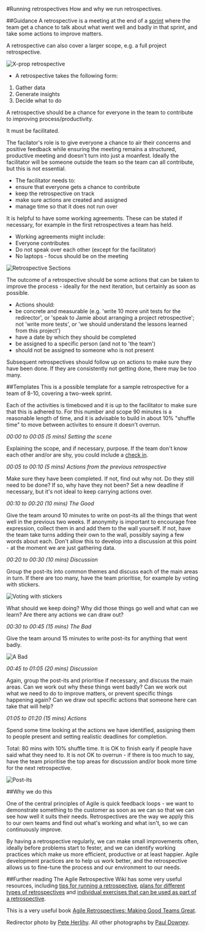 #Running retrospectives
How and why we run retrospectives.

##Guidance
A retrospective is a meeting at the end of a <a href="https://github.com/alphagov/government-service-design-manual/blob/master/Working%20in%20an%20agile%20way/structuringsprintcyclesandstandups.md">sprint</a> where the team get a chance to talk about what went well and badly in that sprint, and take some actions to improve matters. 

A retrospective can also cover a larger scope, e.g. a full project retrospective.

![X-prop retrospective](http://farm9.staticflickr.com/8013/7105598457_084223078e_d.jpg)

- A retrospective takes the following form:
 1. Gather data
 2. Generate insights
 3. Decide what to do

A retrospective should be a chance for everyone in the team to contribute to improving process/productivity.

It must be facilitated. 

The facilator's role is to give everyone a chance to air their concerns and positive feedback while ensuring the meeting remains a structured, productive meeting and doesn't turn into just a moanfest. Ideally the facilitator will be someone outside the team so the team can all contribute, but this is not essential. 

- The facilitator needs to:
 - ensure that everyone gets a chance to contribute
 - keep the retrospective on track
 - make sure actions are created and assigned
 - manage time so that it does not run over

It is helpful to have some working agreements. These can be stated if necessary, for example in the first retrospectives a team has held. 
- Working agreements might include:
 - Everyone contributes
 - Do not speak over each other (except for the facilitator)
 - No laptops - focus should be on the meeting

![Retrospective Sections](http://farm9.staticflickr.com/8453/8002453131_7fd9489dfd_d.jpg)

The outcome of a retrospective should be some actions that can be taken to improve the process - ideally for the next iteration, but certainly as soon as possible.
- Actions should:
 - be concrete and measurable (e.g. 'write 10 more unit tests for the redirector', or 'speak to Jamie about arranging a project retrospective'; not 'write more tests', or 'we should understand the lessons learned from this project')
 - have a date by which they should be completed
 - be assigned to a specific person (and not to 'the team')
 - should not be assigned to someone who is not present

Subsequent retrospectives should follow up on actions to make sure they have been done. If they are consistently not getting done, there may be too many.

##Templates
This is a possible template for a sample retrospective for a team of 8-10, covering a two-week sprint.

Each of the activities is timeboxed and it is up to the facilitator to make sure that this is adhered to. For this number and scope 90 minutes is a reasonable length of time, and it is advisable to build in about 10% "shuffle time" to move between activites to ensure it doesn't overrun.

*00:00 to 00:05 (5 mins) Setting the scene*

Explaining the scope, and if necessary, purpose. 
If the team don't know each other and/or are shy, you could include a <a href="http://retrospectivewiki.org/index.php?title=Check-in_Ideas" target="_blank">check in</a>.

*00:05 to 00:10 (5 mins) Actions from the previous retrospective*

Make sure they have been completed. If not, find out why not. Do they still need to be done? If so, why have they not been? Set a new deadline if necessary, but it's not ideal to keep carrying actions over. 

*00:10 to 00:20 (10 mins) The Good*

Give the team around 10 minutes to write on post-its all the things that went well in the previous two weeks. 
If anonymity is important to encourage free expression, collect them in and add them to the wall yourself. If not, have the team take turns adding their own to the wall, possibly saying a few words about each. Don't allow this to develop into a discussion at this point - at the moment we are just gathering data.



*00:20 to 00:30 (10 mins) Discussion*

Group the post-its into common themes and discuss each of the main areas in turn. If there are too many, have the team prioritise, for example by voting with stickers. 

![Voting with stickers](../../images/redirects.jpeg)

What should we keep doing? Why did those things go well and what can we learn? Are there any actions we can draw out?

*00:30 to 00:45 (15 mins) The Bad*

Give the team around 15 minutes to write post-its for anything that went badly.

![A Bad](http://farm9.staticflickr.com/8425/7739861570_ef1a5c745f_m_d.jpg)

*00:45 to 01:05 (20 mins) Discussion*

Again, group the post-its and prioritise if necessary, and discuss the main areas. Can we work out why these things went badly? Can we work out what we need to do to improve matters, or prevent specific things happening again? Can we draw out specific actions that someone here can take that will help?

*01:05 to 01:20 (15 mins) Actions*

Spend some time looking at the actions we have identified, assigning them to people present and setting realistic deadlines for completion.

Total: 80 mins with 10% shuffle time. It is OK to finish early if people have said what they need to. It is not OK to overrun - if there is too much to say, have the team prioritise the top areas for discussion and/or book more time for the next retrospective.

![Post-its](http://farm9.staticflickr.com/8008/7465763890_49469afcfc_z_d.jpg)

##Why we do this

One of the central principles of Agile is quick feedback loops - we want to demonstrate something to the customer as soon as we can so that we can see how well it suits their needs. Retrospectives are the way we apply this to our own teams and find out what's working and what isn't, so we can continuously improve.

By having a retrospective regularly, we can make small improvements often, ideally before problems start to fester, and we can identify working practices which make us more efficient, productive or at least happier. Agile development practices are to help us work better, and the retrospective allows us to fine-tune the process and our environment to our needs.


##Further reading
The Agile Retrospective Wiki has some very useful resources, including <a href="http://retrospectivewiki.org/index.php?title=Retrospective_Tips" target="_blank">tips for running a retrospective</a>, <a href="http://retrospectivewiki.org/index.php?title=Retrospective_Plans" target="_blank">plans for different types of retrospectives</a> and <a href="http://retrospectivewiki.org/index.php?title=Retrospective_Tools" target="_blank">individual exercises that can be used as part of a retrospective</a>.

This is a very useful book <a href="http://pragprog.com/book/dlret/agile-retrospectives" target="_blank">Agile Retrospectives: Making Good Teams Great</a>.

Redirector photo by <a href="">Pete Herlihy</a>. All other photographs by <a href="https://twitter.com/psd" target="_blank">Paul Downey</a>.